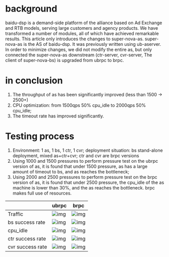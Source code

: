 # background

baidu-dsp is a demand-side platform of the alliance based on Ad Exchange and RTB models, serving large customers and agency products. We have transformed a number of modules, all of which have achieved remarkable results. This article only introduces the changes to super-nova-as. super-nova-as is the AS of baidu-dsp. It was previously written using ub-aserver. In order to minimize changes, we did not modify the entire as, but only connected the super-nova-as downstream (ctr-server, cvr-server, The client of super-nova-bs) is upgraded from ubrpc to brpc.

# in conclusion

1. The throughput of as has been significantly improved (less than 1500 -> 2500+)
2. CPU optimization: from 1500qps 50% cpu_idle to 2000qps 50% cpu_idle;
3. The timeout rate has improved significantly.

# Testing process

1. Environment: 1 as, 1 bs, 1 ctr, 1 cvr; deployment situation: bs stand-alone deployment, mixed as+ctr+cvr; ctr and cvr are brpc versions
2. Using 1000 and 1500 pressures to perform pressure test on the ubrpc version of as, it is found that under 1500 pressure, as has a large amount of timeout to bs, and as reaches the bottleneck;
3. Using 2000 and 2500 pressures to perform pressure test on the brpc version of as, it is found that under 2500 pressure, the cpu_idle of the as machine is lower than 30%, and the as reaches the bottleneck. brpc makes full use of resources.

| | ubrpc | brpc |
| -------- | ---------------------------------------- | ---------------------------------------- |
| Traffic | ![img](../images/baidu_dsp_compare_1.png) | ![img](../images/baidu_dsp_compare_2.png) |
| bs success rate | ![img](../images/baidu_dsp_compare_3.png) | ![img](../images/baidu_dsp_compare_4.png) |
| cpu_idle | ![img](../images/baidu_dsp_compare_5.png) | ![img](../images/baidu_dsp_compare_6.png) |
| ctr success rate | ![img](../images/baidu_dsp_compare_7.png) | ![img](../images/baidu_dsp_compare_8.png) |
| cvr success rate| ![img](../images/baidu_dsp_compare_9.png) | ![img](../images/baidu_dsp_compare_10.png) |